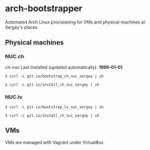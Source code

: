# arch-bootstrapper
Automated Arch Linux provisioning for VMs and physical machines at Sergey's places.

## Physical machines

### NUC.ch

ch-nuc Last Installed (updated automatically): **1999-01-01**.

```
$ curl -L git.io/bootstrap_ch_nuc_sergey | sh
```

```
$ curl -L git.io/install_ch_nuc_sergey | sh
```

### NUC.lv

```
$ curl -L git.io/bootstrap_lv_nuc_sergey | sh
```

```
$ curl -L git.io/install_ch_nuc_sergey | sh
```

## VMs

VMs are managed with Vagrant under VirtualBox.
